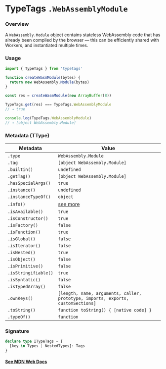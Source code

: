 # TypeTags `.WebAssemblyModule`

### Overview

A `WebAssembly.Module` object contains stateless WebAssembly code that has already been compiled by the browser — this can be efficiently shared with Workers, and instantiated multiple times.

### Usage

```js
import { TypeTags } from 'typetags'

function createWasmModule(bytes) {
  return new WebAssembly.Module(bytes)
}

const res = createWasmModule(new ArrayBuffer(8))

TypeTags.get(res) === TypeTags.WebAssemblyModule
// → true

console.log(TypeTags.WebAssemblyModule)
// → [object WebAssembly.Module]
```

### Metadata (TType)

| Metadata             | Value                                                                            |
| -------------------- | -------------------------------------------------------------------------------- |
| `.type`              | `WebAssembly.Module`                                                             |
| `.tag`               | `[object WebAssembly.Module]`                                                    |
| `.builtin()`         | `undefined`                                                                      |
| `.getTag()`          | `[object WebAssembly.Module]`                                                    |
| `.hasSpecialArgs()`  | `true`                                                                           |
| `.instance()`        | `undefined`                                                                      |
| `.instanceTypeOf()`  | `object`                                                                         |
| `.info()`            | [see more]()                                                                     |
| `.isAvailable()`     | `true`                                                                           |
| `.isConstructor()`   | `true`                                                                           |
| `.isFactory()`       | `false`                                                                          |
| `.isFunction()`      | `true`                                                                           |
| `.isGlobal()`        | `false`                                                                          |
| `.isIterator()`      | `false`                                                                          |
| `.isNested()`        | `true`                                                                           |
| `.isObject()`        | `false`                                                                          |
| `.isPrimitive()`     | `false`                                                                          |
| `.isStringifiable()` | `true`                                                                           |
| `.isSyntatic()`      | `false`                                                                          |
| `.isTypedArray()`    | `false`                                                                          |
| `.ownKeys()`         | `[length, name, arguments, caller, prototype, imports, exports, customSections]` |
| `.toString()`        | `function toString() { [native code] }`                                          |
| `.typeOf()`          | `function`                                                                       |

### Signature

```ts
declare type ITypeTags = {
  [key in Types | NestedTypes]: Tags
}
```

#### [See MDN Web Docs](https://developer.mozilla.org/en-US/docs/Web/JavaScript/Reference/Global_Objects/WebAssembly/Module)
